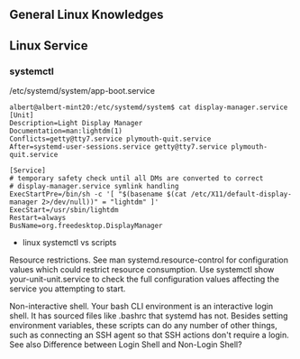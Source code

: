 
## General Linux Knowledges

## Linux Service

### systemctl

/etc/systemd/system/app-boot.service

```
albert@albert-mint20:/etc/systemd/system$ cat display-manager.service
[Unit]
Description=Light Display Manager
Documentation=man:lightdm(1)
Conflicts=getty@tty7.service plymouth-quit.service
After=systemd-user-sessions.service getty@tty7.service plymouth-quit.service

[Service]
# temporary safety check until all DMs are converted to correct
# display-manager.service symlink handling
ExecStartPre=/bin/sh -c '[ "$(basename $(cat /etc/X11/default-display-manager 2>/dev/null))" = "lightdm" ]'
ExecStart=/usr/sbin/lightdm
Restart=always
BusName=org.freedesktop.DisplayManager
```

- linux systemctl vs scripts

Resource restrictions. See man systemd.resource-control for configuration values which could restrict resource consumption. Use systemctl show your-unit-unit.service to check the full configuration values affecting the service you attempting to start.

Non-interactive shell. Your bash CLI environment is an interactive login shell. It has sourced files like .bashrc that systemd has not. Besides setting environment variables, these scripts can do any number of other things, such as connecting an SSH agent so that SSH actions don't require a login. See also Difference between Login Shell and Non-Login Shell?

